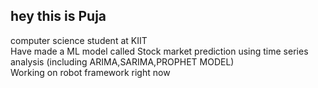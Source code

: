 ## hey this is Puja


computer science student at KIIT<br/>
Have made a ML model called Stock market prediction using time series analysis (including ARIMA,SARIMA,PROPHET MODEL)<br/>
Working on robot framework right now<br/>
